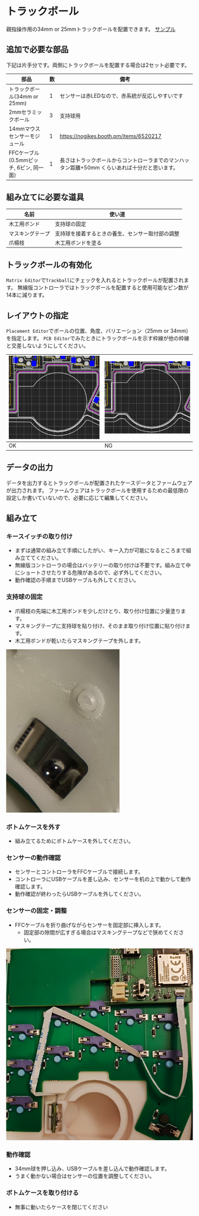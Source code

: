 # トラックボール

親指操作用の34mm or 25mmトラックボールを配置できます。 [サンプル](../sample/34key-split-col-staggerd-dual-trackball.json)

## 追加で必要な部品

下記は片手分です。両側にトラックボールを配置する場合は2セット必要です。

|部品|数|備考|
|-|-|-|
|トラックボール(34mm or 25mm)|1|センサーは赤LEDなので、赤系統が反応しやすいです|
|2mmセラミックボール|3|支持球用|
|14mmマウスセンサーモジュール|1|https://nogikes.booth.pm/items/6520217|
|FFCケーブル(0.5mmピッチ, 6ピン, 同一面)|1|長さはトラックボールからコントローラまでのマンハッタン距離+50mm くらいあれば十分だと思います。|

## 組み立てに必要な道具

|名前|使い道|
|-|-|
|木工用ボンド|支持球の固定|
|マスキングテープ|支持球を接着するときの養生、センサー取付部の調整|
|爪楊枝|木工用ボンドを塗る|

## トラックボールの有効化

`Matrix Editor`で`Trackball`にチェックを入れるとトラックボールが配置されます。
無線版コントローラではトラックボールを配置すると使用可能なピン数が14本に減ります。

## レイアウトの指定

`Placement Editor`でボールの位置、角度、バリエーション（25mm or 34mm）を指定します。
`PCB Editor`でみたときにトラックボールを示す枠線が他の枠線と交差しないようにしてください。

|![](img/trackball-placement-ok.png)|![](img/trackball-placement-ng.png)|
|-|-|
|OK|NG|

## データの出力

データを出力するとトラックボールが配置されたケースデータとファームウェアが出力されます。
ファームウェアはトラックボールを使用するための最低限の設定しか書いていないので、必要に応じて編集してください。

## 組み立て

### キースイッチの取り付け

* まずは通常の組み立て手順にしたがい、キー入力が可能になるところまで組み立ててください。
* 無線版コントローラの場合はバッテリーの取り付けは不要です。組み立て中にショートさせたりする危険があるので、必ず外してください。
* 動作確認の手順までUSBケーブルも外してください。

### 支持球の固定
  
* 爪楊枝の先端に木工用ボンドを少しだけとり、取り付け位置に少量塗ります。
* マスキングテープに支持球を貼り付け、そのまま取り付け位置に貼り付けます。
* 木工用ボンドが乾いたらマスキングテープを外します。

![](img/ceramic-ball.png)

### ボトムケースを外す

* 組み立てるためにボトムケースを外してください。

### センサーの動作確認

* センサーとコントローラをFFCケーブルで接続します。
* コントローラにUSBケーブルを差し込み、センサーを机の上で動かして動作確認します。
* 動作確認が終わったらUSBケーブルを外してください。


### センサーの固定・調整

* FFCケーブルを折り曲げながらセンサーを固定部に挿入します。
  * 固定部の隙間が広すぎる場合はマスキングテープなどで狭めてください。

![](img/trackball-connection.png)

### 動作確認

* 34mm球を押し込み、USBケーブルを差し込んで動作確認します。
* うまく動かない場合はセンサーの位置を調整してください。

### ボトムケースを取り付ける

* 無事に動いたらケースを閉じてください
